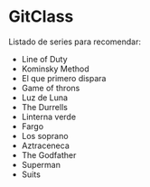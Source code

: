 # GitClass

Listado de series para recomendar:

- Line of Duty
- Kominsky Method
- El que primero dispara
- Game of throns
- Luz de Luna
- The Durrells
- Linterna verde
- Fargo
- Los soprano
- Aztraceneca
- The Godfather
- Superman
- Suits
